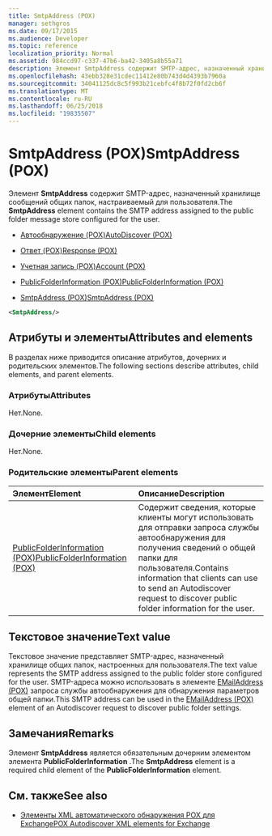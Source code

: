 ```yaml
---
title: SmtpAddress (POX)
manager: sethgros
ms.date: 09/17/2015
ms.audience: Developer
ms.topic: reference
localization_priority: Normal
ms.assetid: 984ccd97-c337-47b6-ba42-3405a8b55a71
description: Элемент SmtpAddress содержит SMTP-адрес, назначенный хранилище сообщений общих папок, настраиваемый для пользователя.
ms.openlocfilehash: 43ebb328e31cdec11412e80b743d4d4393b7960a
ms.sourcegitcommit: 34041125dc8c5f993b21cebfc4f8b72f0fd2cb6f
ms.translationtype: MT
ms.contentlocale: ru-RU
ms.lasthandoff: 06/25/2018
ms.locfileid: "19835507"
---
```

# <a name="smtpaddress-pox"></a><span data-ttu-id="6e647-103">SmtpAddress (POX)</span><span class="sxs-lookup"><span data-stu-id="6e647-103">SmtpAddress (POX)</span></span>

<span data-ttu-id="6e647-104">Элемент **SmtpAddress** содержит SMTP-адрес, назначенный хранилище сообщений общих папок, настраиваемый для пользователя.</span><span class="sxs-lookup"><span data-stu-id="6e647-104">The **SmtpAddress** element contains the SMTP address assigned to the public folder message store configured for the user.</span></span> 
  
- [<span data-ttu-id="6e647-105">Автообнаружение (POX)</span><span class="sxs-lookup"><span data-stu-id="6e647-105">AutoDiscover (POX)</span></span>](autodiscover-pox.md)
  
- [<span data-ttu-id="6e647-106">Ответ (POX)</span><span class="sxs-lookup"><span data-stu-id="6e647-106">Response (POX)</span></span>](response-pox.md)
  
- [<span data-ttu-id="6e647-107">Учетная запись (POX)</span><span class="sxs-lookup"><span data-stu-id="6e647-107">Account (POX)</span></span>](account-pox.md)
  
- [<span data-ttu-id="6e647-108">PublicFolderInformation (POX)</span><span class="sxs-lookup"><span data-stu-id="6e647-108">PublicFolderInformation (POX)</span></span>](publicfolderinformation-pox.md)
  
- [<span data-ttu-id="6e647-109">SmtpAddress (POX)</span><span class="sxs-lookup"><span data-stu-id="6e647-109">SmtpAddress (POX)</span></span>](smtpaddress-pox.md)
  
```XML
<SmtpAddress/>
```

## <a name="attributes-and-elements"></a><span data-ttu-id="6e647-110">Атрибуты и элементы</span><span class="sxs-lookup"><span data-stu-id="6e647-110">Attributes and elements</span></span>

<span data-ttu-id="6e647-111">В разделах ниже приводится описание атрибутов, дочерних и родительских элементов.</span><span class="sxs-lookup"><span data-stu-id="6e647-111">The following sections describe attributes, child elements, and parent elements.</span></span>
  
### <a name="attributes"></a><span data-ttu-id="6e647-112">Атрибуты</span><span class="sxs-lookup"><span data-stu-id="6e647-112">Attributes</span></span>

<span data-ttu-id="6e647-113">Нет.</span><span class="sxs-lookup"><span data-stu-id="6e647-113">None.</span></span>
  
### <a name="child-elements"></a><span data-ttu-id="6e647-114">Дочерние элементы</span><span class="sxs-lookup"><span data-stu-id="6e647-114">Child elements</span></span>

<span data-ttu-id="6e647-115">Нет.</span><span class="sxs-lookup"><span data-stu-id="6e647-115">None.</span></span>
  
### <a name="parent-elements"></a><span data-ttu-id="6e647-116">Родительские элементы</span><span class="sxs-lookup"><span data-stu-id="6e647-116">Parent elements</span></span>

|<span data-ttu-id="6e647-117">**Элемент**</span><span class="sxs-lookup"><span data-stu-id="6e647-117">**Element**</span></span>|<span data-ttu-id="6e647-118">**Описание**</span><span class="sxs-lookup"><span data-stu-id="6e647-118">**Description**</span></span>|
|:-----|:-----|
|[<span data-ttu-id="6e647-119">PublicFolderInformation (POX)</span><span class="sxs-lookup"><span data-stu-id="6e647-119">PublicFolderInformation (POX)</span></span>](publicfolderinformation-pox.md) <br/> |<span data-ttu-id="6e647-120">Содержит сведения, которые клиенты могут использовать для отправки запроса службы автообнаружения для получения сведений о общей папки для пользователя.</span><span class="sxs-lookup"><span data-stu-id="6e647-120">Contains information that clients can use to send an Autodiscover request to discover public folder information for the user.</span></span>  <br/> |
   
## <a name="text-value"></a><span data-ttu-id="6e647-121">Текстовое значение</span><span class="sxs-lookup"><span data-stu-id="6e647-121">Text value</span></span>

<span data-ttu-id="6e647-122">Текстовое значение представляет SMTP-адрес, назначенный хранилище общих папок, настроенных для пользователя.</span><span class="sxs-lookup"><span data-stu-id="6e647-122">The text value represents the SMTP address assigned to the public folder store configured for the user.</span></span> <span data-ttu-id="6e647-123">SMTP-адреса можно использовать в элементе [EMailAddress (POX)](emailaddress-pox.md) запроса службы автообнаружения для обнаружения параметров общей папки.</span><span class="sxs-lookup"><span data-stu-id="6e647-123">This SMTP address can be used in the [EMailAddress (POX)](emailaddress-pox.md) element of an Autodiscover request to discover public folder settings.</span></span> 
  
## <a name="remarks"></a><span data-ttu-id="6e647-124">Замечания</span><span class="sxs-lookup"><span data-stu-id="6e647-124">Remarks</span></span>

<span data-ttu-id="6e647-125">Элемент **SmtpAddress** является обязательным дочерним элементом элемента **PublicFolderInformation** .</span><span class="sxs-lookup"><span data-stu-id="6e647-125">The **SmtpAddress** element is a required child element of the **PublicFolderInformation** element.</span></span> 
  
## <a name="see-also"></a><span data-ttu-id="6e647-126">См. также</span><span class="sxs-lookup"><span data-stu-id="6e647-126">See also</span></span>

- [<span data-ttu-id="6e647-127">Элементы XML автоматического обнаружения POX для Exchange</span><span class="sxs-lookup"><span data-stu-id="6e647-127">POX Autodiscover XML elements for Exchange</span></span>](pox-autodiscover-xml-elements-for-exchange.md)

